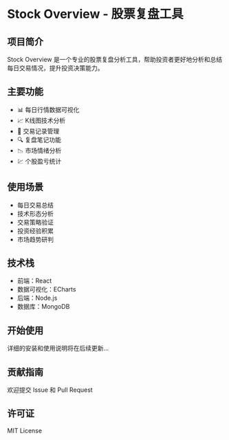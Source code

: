 # Stock Overview - 股票复盘工具

## 项目简介
Stock Overview 是一个专业的股票复盘分析工具，帮助投资者更好地分析和总结每日交易情况，提升投资决策能力。

## 主要功能
- 📊 每日行情数据可视化
- 📈 K线图技术分析
- 📝 交易记录管理
- 🔍 复盘笔记功能
- 📉 市场情绪分析
- 💹 个股盈亏统计

## 使用场景
- 每日交易总结
- 技术形态分析
- 交易策略验证
- 投资经验积累
- 市场趋势研判

## 技术栈
- 前端：React
- 数据可视化：ECharts
- 后端：Node.js
- 数据库：MongoDB

## 开始使用
详细的安装和使用说明将在后续更新...

## 贡献指南
欢迎提交 Issue 和 Pull Request

## 许可证
MIT License